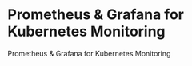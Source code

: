# Prometheus & Grafana for Kubernetes Monitoring 
Prometheus &amp; Grafana for Kubernetes Monitoring 

